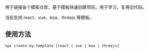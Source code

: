 用于链接各个模板仓库，基于模板快速创建项目。用于学习，复用旧代码。

当前支持 react、vue、koa、threejs 等模板。
## 使用方法

```bash
npx create-by-template [react | vue | koa | threejs]
